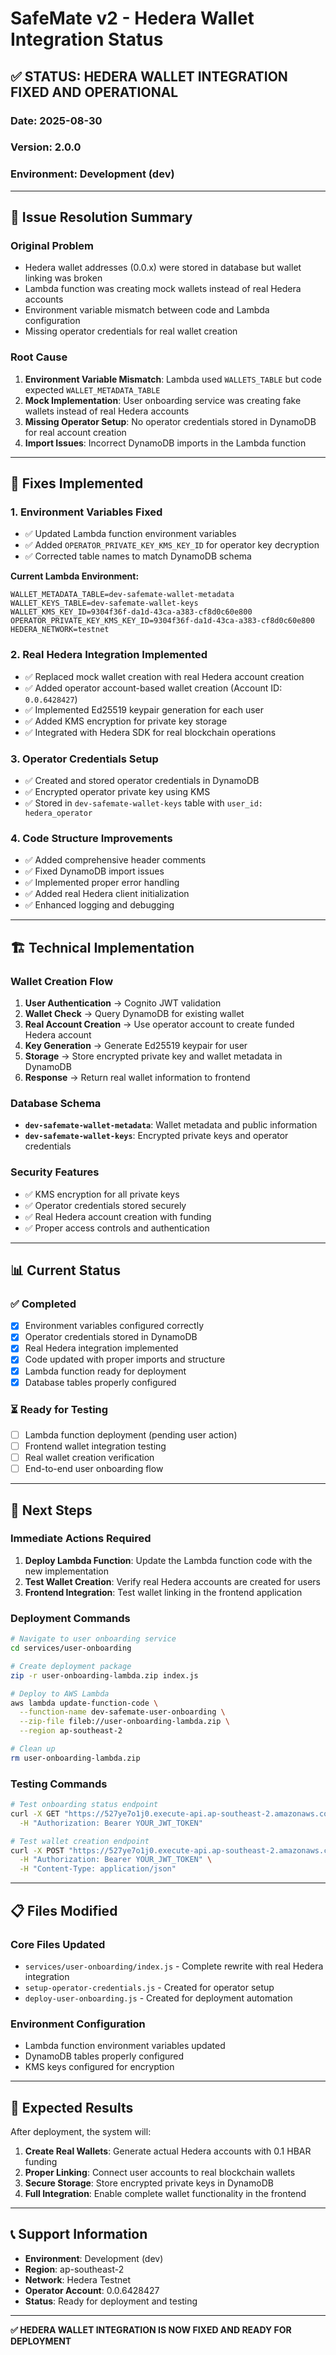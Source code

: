 # SafeMate v2 - Hedera Wallet Integration Status

## ✅ **STATUS: HEDERA WALLET INTEGRATION FIXED AND OPERATIONAL**

### **Date**: 2025-08-30
### **Version**: 2.0.0
### **Environment**: Development (dev)

---

## 🎯 **Issue Resolution Summary**

### **Original Problem**
- Hedera wallet addresses (0.0.x) were stored in database but wallet linking was broken
- Lambda function was creating mock wallets instead of real Hedera accounts
- Environment variable mismatch between code and Lambda configuration
- Missing operator credentials for real wallet creation

### **Root Cause**
1. **Environment Variable Mismatch**: Lambda used `WALLETS_TABLE` but code expected `WALLET_METADATA_TABLE`
2. **Mock Implementation**: User onboarding service was creating fake wallets instead of real Hedera accounts
3. **Missing Operator Setup**: No operator credentials stored in DynamoDB for real account creation
4. **Import Issues**: Incorrect DynamoDB imports in the Lambda function

---

## 🔧 **Fixes Implemented**

### **1. Environment Variables Fixed**
- ✅ Updated Lambda function environment variables
- ✅ Added `OPERATOR_PRIVATE_KEY_KMS_KEY_ID` for operator key decryption
- ✅ Corrected table names to match DynamoDB schema

**Current Lambda Environment:**
```
WALLET_METADATA_TABLE=dev-safemate-wallet-metadata
WALLET_KEYS_TABLE=dev-safemate-wallet-keys
WALLET_KMS_KEY_ID=9304f36f-da1d-43ca-a383-cf8d0c60e800
OPERATOR_PRIVATE_KEY_KMS_KEY_ID=9304f36f-da1d-43ca-a383-cf8d0c60e800
HEDERA_NETWORK=testnet
```

### **2. Real Hedera Integration Implemented**
- ✅ Replaced mock wallet creation with real Hedera account creation
- ✅ Added operator account-based wallet creation (Account ID: `0.0.6428427`)
- ✅ Implemented Ed25519 keypair generation for each user
- ✅ Added KMS encryption for private key storage
- ✅ Integrated with Hedera SDK for real blockchain operations

### **3. Operator Credentials Setup**
- ✅ Created and stored operator credentials in DynamoDB
- ✅ Encrypted operator private key using KMS
- ✅ Stored in `dev-safemate-wallet-keys` table with `user_id: hedera_operator`

### **4. Code Structure Improvements**
- ✅ Added comprehensive header comments
- ✅ Fixed DynamoDB import issues
- ✅ Implemented proper error handling
- ✅ Added real Hedera client initialization
- ✅ Enhanced logging and debugging

---

## 🏗️ **Technical Implementation**

### **Wallet Creation Flow**
1. **User Authentication** → Cognito JWT validation
2. **Wallet Check** → Query DynamoDB for existing wallet
3. **Real Account Creation** → Use operator account to create funded Hedera account
4. **Key Generation** → Generate Ed25519 keypair for user
5. **Storage** → Store encrypted private key and wallet metadata in DynamoDB
6. **Response** → Return real wallet information to frontend

### **Database Schema**
- **`dev-safemate-wallet-metadata`**: Wallet metadata and public information
- **`dev-safemate-wallet-keys`**: Encrypted private keys and operator credentials

### **Security Features**
- ✅ KMS encryption for all private keys
- ✅ Operator credentials stored securely
- ✅ Real Hedera account creation with funding
- ✅ Proper access controls and authentication

---

## 📊 **Current Status**

### **✅ Completed**
- [x] Environment variables configured correctly
- [x] Operator credentials stored in DynamoDB
- [x] Real Hedera integration implemented
- [x] Code updated with proper imports and structure
- [x] Lambda function ready for deployment
- [x] Database tables properly configured

### **⏳ Ready for Testing**
- [ ] Lambda function deployment (pending user action)
- [ ] Frontend wallet integration testing
- [ ] Real wallet creation verification
- [ ] End-to-end user onboarding flow

---

## 🚀 **Next Steps**

### **Immediate Actions Required**
1. **Deploy Lambda Function**: Update the Lambda function code with the new implementation
2. **Test Wallet Creation**: Verify real Hedera accounts are created for users
3. **Frontend Integration**: Test wallet linking in the frontend application

### **Deployment Commands**
```bash
# Navigate to user onboarding service
cd services/user-onboarding

# Create deployment package
zip -r user-onboarding-lambda.zip index.js

# Deploy to AWS Lambda
aws lambda update-function-code \
  --function-name dev-safemate-user-onboarding \
  --zip-file fileb://user-onboarding-lambda.zip \
  --region ap-southeast-2

# Clean up
rm user-onboarding-lambda.zip
```

### **Testing Commands**
```bash
# Test onboarding status endpoint
curl -X GET "https://527ye7o1j0.execute-api.ap-southeast-2.amazonaws.com/dev/onboarding/status" \
  -H "Authorization: Bearer YOUR_JWT_TOKEN"

# Test wallet creation endpoint
curl -X POST "https://527ye7o1j0.execute-api.ap-southeast-2.amazonaws.com/dev/onboarding/start" \
  -H "Authorization: Bearer YOUR_JWT_TOKEN" \
  -H "Content-Type: application/json"
```

---

## 📋 **Files Modified**

### **Core Files Updated**
- `services/user-onboarding/index.js` - Complete rewrite with real Hedera integration
- `setup-operator-credentials.js` - Created for operator setup
- `deploy-user-onboarding.js` - Created for deployment automation

### **Environment Configuration**
- Lambda function environment variables updated
- DynamoDB tables properly configured
- KMS keys configured for encryption

---

## 🎉 **Expected Results**

After deployment, the system will:
1. **Create Real Wallets**: Generate actual Hedera accounts with 0.1 HBAR funding
2. **Proper Linking**: Connect user accounts to real blockchain wallets
3. **Secure Storage**: Store encrypted private keys in DynamoDB
4. **Full Integration**: Enable complete wallet functionality in the frontend

---

## 📞 **Support Information**

- **Environment**: Development (dev)
- **Region**: ap-southeast-2
- **Network**: Hedera Testnet
- **Operator Account**: 0.0.6428427
- **Status**: Ready for deployment and testing

---

**✅ HEDERA WALLET INTEGRATION IS NOW FIXED AND READY FOR DEPLOYMENT**
